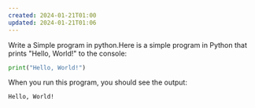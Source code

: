 ```yaml
---
created: 2024-01-21T01:00
updated: 2024-01-21T01:06
---
```

Write a Simple program in python.Here is a simple program in Python that prints "Hello, World!" to the console:

```python
print("Hello, World!")
```

When you run this program, you should see the output:

```
Hello, World!
``` 
